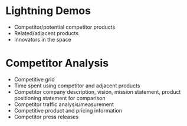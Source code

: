 # Lightning Demos

* Competitor/potential competitor products
* Related/adjacent products
* Innovators in the space

# Competitor Analysis

* Competitive grid
* Time spent using competitor and adjacent products
* Competitor company description, vision, mission statement, product positioning statement for comparison
* Competitor traffic analysis/measurement
* Competitive product and pricing information
* Competitor press releases





